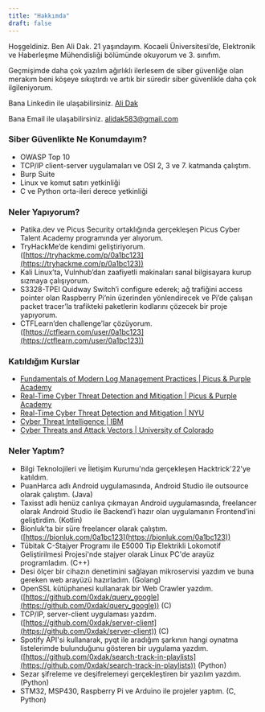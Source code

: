 ```yaml
---
title: "Hakkımda"
draft: false
---
```


Hoşgeldiniz. Ben Ali Dak. 21 yaşındayım. Kocaeli Üniversitesi’de, Elektronik ve Haberleşme Mühendisliği bölümünde okuyorum ve 3. sınıfım.

Geçmişimde daha çok yazılım ağırlıklı ilerlesem de siber güvenliğe olan merakım beni köşeye sıkıştırdı ve artık bir süredir siber güvenlikle daha çok ilgileniyorum.


Bana Linkedin ile ulaşabilirsiniz. [Ali Dak](https://www.linkedin.com/in/ali-dak)

Bana Email ile ulaşabilirsiniz. [alidak583@gmail.com](mailto:alidak583@gmail.com)


### Siber Güvenlikte Ne Konumdayım?

- OWASP Top 10
- TCP/IP client-server uygulamaları ve OSI 2, 3 ve 7. katmanda çalıştım.
- Burp Suite
- Linux ve komut satırı yetkinliği
- C ve Python orta-ileri derece yetkinliği

### Neler Yapıyorum?
- Patika.dev ve Picus Security ortaklığında gerçekleşen Picus Cyber Talent Academy programında yer alıyorum.
- TryHackMe’de kendimi geliştiriyorum. ([https://tryhackme.com/p/0a1bc123](https://tryhackme.com/p/0a1bc123))
- Kali Linux’ta, Vulnhub’dan zaafiyetli makinaları sanal bilgisayara kurup sızmaya çalışıyorum.
- S3328-TPEI Quidway Switch’i configure ederek; ağ trafiğini access pointer olan Raspberry Pi’nin üzerinden yönlendirecek ve Pi’de çalışan packet tracer’la trafikteki paketlerin kodlarını çözecek bir proje yapıyorum.
- CTFLearn’den challenge’lar çözüyorum. ([https://ctflearn.com/user/0a1bc123](https://ctflearn.com/user/0a1bc123))

### Katıldığım Kurslar
- [Fundamentals of Modern Log Management Practices | Picus & Purple Academy](https://www.coursera.org/learn/cyber-threats-attack-vectors)
- [Real-Time Cyber Threat Detection and Mitigation | Picus & Purple Academy](https://www.coursera.org/learn/cyber-threats-attack-vectors)
- [Real-Time Cyber Threat Detection and Mitigation | NYU](https://www.coursera.org/learn/cyber-threats-attack-vectors)
- [Cyber Threat Intelligence | IBM](https://www.coursera.org/learn/ibm-cyber-threat-intelligence)
- [Cyber Threats and Attack Vectors | University of Colorado](https://www.coursera.org/learn/cyber-threats-attack-vectors)

### Neler Yaptım?
- Bilgi Teknolojileri ve İletişim Kurumu'nda gerçekleşen Hacktrick'22'ye katıldım.
- PuanHarca adlı Android uygulamasında, Android Studio ile outsource olarak çalıştım. (Java)
- Taxisst adlı henüz canlıya çıkmayan Android uygulamasında, freelancer olarak Android Studio ile Backend’i hazır olan uygulamanın Frontend’ini geliştirdim. (Kotlin)
- Bionluk’ta bir süre freelancer olarak çalıştım. ([https://bionluk.com/0a1bc123](https://bionluk.com/0a1bc123))
- Tübitak C-Stajyer Programı ile E5000 Tip Elektrikli Lokomotif Geliştirilmesi Projesi'nde stajyer olarak Linux PC'de arayüz programladım. (C++)
- Desi ölçer bir cihazın denetimini sağlayan mikroservisi yazdım ve buna gereken web arayüzü hazırladım. (Golang)
- OpenSSL kütüphanesi kullanarak bir Web Crawler yazdım. ([https://github.com/0xdak/query_google](https://github.com/0xdak/query_google)) (C)
- TCP/IP, server-client uygulaması yazdım. ([https://github.com/0xdak/server-client](https://github.com/0xdak/server-client)) (C)
- Spotify API'si kullanarak, pyqt ile aradığım şarkının hangi oynatma listelerimde bulunduğunu gösteren bir uygulama yazdım. ([https://github.com/0xdak/search-track-in-playlists](https://github.com/0xdak/search-track-in-playlists)) (Python)
- Sezar şifreleme ve deşifrelemeyi gerçekleştiren bir yazılım yazdım. (Python)
- STM32, MSP430, Raspberry Pi ve Arduino ile projeler yaptım. (C, Python)